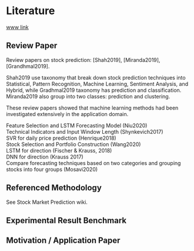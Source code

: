 # Literature

[www link](https://github.com/chayapan/thesis/tree/master/literature-review)

## Review Paper

Review papers on stock prediction: [Shah2019], [Miranda2019], [Grandhmal2019].

Shah2019 use taxonomy that break down stock prediction techniques into Statistical, Pattern Recognition, Machine Learning, Sentiment Analysis, and Hybrid, while Gradhmal2019 taxonomy has prediction and classification. Miranda2019 also group into two classes: prediction and clustering.

These review papers showed that machine learning methods had been investigated extensively in the application domain.

Feature Selection and LSTM Forecasting Model (Niu2020)  
Technical Indicators and Input Window Length (Shynkevich2017)  
SVR for daily price prediction (Henrique2018)  
Stock Selection and Portfolio Construction (Wang2020)  
LSTM for direction (Fischer & Krauss, 2018)  
DNN for direction (Krauss 2017)  
Compare forecasting techniques based on two categories and grouping stocks into four groups  (Mosavi2020)


## Referenced Methodology


See Stock Market Prediction wiki.



## Experimental Result Benchmark



## Motivation / Application Paper
